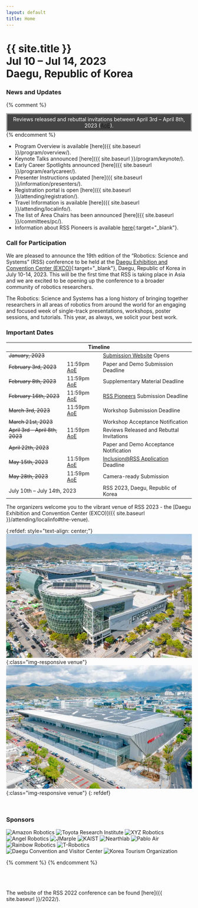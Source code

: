 ```yaml
---
layout: default
title: Home
---
```

<h1 class="page-title">{{ site.title }}<br>
Jul 10 &ndash; Jul 14, 2023<br>Daegu, Republic of Korea</h1>



### News and Updates


{% comment %}
<div width="100%" style="border: solid #aaa 3px; background:#444; padding: 5px; color: white; text-align: center;">
 Reviews released and rebuttal invitations between April 3rd &ndash; April 8th, 2023 (<a href="https://time.is/Anywhere_on_Earth">AoE</a>).
</div>
{% endcomment %}

* Program Overview is available [here]({{ site.baseurl }}/program/overview/).
* Keynote Talks announced [here]({{ site.baseurl }}/program/keynote/).
* Early Career Spotlights announced [here]({{ site.baseurl }}/program/earlycareer/).
* Presenter Instructions updated [here]({{ site.baseurl }}/information/presenters/).
* Registration portal is open [here]({{ site.baseurl }}/attending/registration/).
* Travel Information is available [here]({{ site.baseurl }}/attending/localinfo/).
* The list of Area Chairs has been announced [here]({{ site.baseurl }}/committees/pc/).
* Information about RSS Pioneers is available [here](https://sites.google.com/view/rsspioneers2023/){:target="_blank"}.


### Call for Participation

We are pleased to announce the 19th edition of the “Robotics: Science and Systems” (RSS) conference to be held at the [Daegu Exhibition and Convention Center (EXCO)](https://exco.co.kr/eng/){:target="_blank"}, Daegu, Republic of Korea in July 10-14, 2023. This will be the first time that RSS is taking place in Asia and we are excited to be opening up the conference to a broader community of robotics researchers.

The Robotics: Science and Systems has a long history of bringing together
researchers in all areas of robotics from around the world for an engaging and
focused week of single-track presentations, workshops, poster sessions, and
tutorials. This year, as always, we solicit your best work.


### Important Dates

<table class="table">
    <thead>
      <tr>
        <th colspan="3">Timeline</th>
      </tr>
    </thead>
    <tbody>
      <tr>
        <td colspan="2"><strike>January, 2023</strike></td>
        <td><a href="https://cmt3.research.microsoft.com/RSS2023" target="_blank">Submission Website</a> Opens</td>
      </tr>
      <tr>
        <td><strike>February 3rd, 2023</strike></td>
        <td>11:59pm <a href="https://time.is/Anywhere_on_Earth">AoE</a></td>
        <td>Paper and Demo Submission Deadline</td>
      </tr>
      <tr>
        <td><strike>February 8th, 2023</strike></td>
        <td>11:59pm <a href="https://time.is/Anywhere_on_Earth">AoE</a></td>
        <td>Supplementary Material Deadline</td>
      </tr>
      <tr>
        <td><strike>February 16th, 2023</strike></td>
        <td>11:59pm <a href="https://time.is/Anywhere_on_Earth">AoE</a></td>
        <td><a href="https://sites.google.com/view/rsspioneers2023/" target="_blank">RSS Pioneers</a> Submission Deadline</td>
      </tr>
      <tr>
        <td><strike>March 3rd, 2023</strike></td>
        <td>11:59pm <a href="https://time.is/Anywhere_on_Earth">AoE</a></td>
        <td>Workshop Submission Deadline</td>
      </tr>
      <tr>
      <td colspan="2"><strike>March 21st, 2023</strike></td>
        <td>Workshop Acceptance Notification</td>
      </tr>
      <tr>
        <td colspan="1"><strike>April 3rd &ndash; April 8th, 2023</strike></td>
        <td>11:59pm <a href="https://time.is/Anywhere_on_Earth">AoE</a></td>
        <td>Reviews Released and Rebuttal Invitations</td>
      </tr>
      <tr>
        <td colspan="2"><strike>April 22th, 2023</strike></td>
        <td>Paper and Demo Acceptance Notification</td>
      </tr>
      <tr>
        <td><strike>May 15th, 2023</strike></td>
        <td>11:59pm <a href="https://time.is/Anywhere_on_Earth">AoE</a></td>
        <td><a href="https://sites.google.com/seas.upenn.edu/inclusion-rss-2023/apply" target="_blank">Inclusion@RSS Application</a> Deadline</td>
      </tr>
      <tr>
        <td colspan="1"><strike>May 28th, 2023</strike></td>
        <td>11:59pm <a href="https://time.is/Anywhere_on_Earth">AoE</a></td>
        <td>Camera-ready Submission</td>
      </tr>
      <tr>
        <td colspan="2">July 10th &ndash; July 14th, 2023</td>
        <td>RSS 2023, Daegu, Republic of Korea</td>
      </tr>
    </tbody>
</table>


The organizers welcome you to the vibrant venue of RSS 2023 - the [Daegu Exhibition and Convention Center (EXCO)]({{ site.baseurl }}/attending/localinfo#the-venue).

{:refdef: style="text-align: center;"}
![Daegu Exhibition and Convention Center (EXCO)](/images/daegu_exco_1.jpg){:class="img-responsive venue"}
![Daegu Exhibition and Convention Center (EXCO)](/images/daegu_exco_2.jpg){:class="img-responsive venue"}
{: refdef}


<br/>


### Sponsors

<div class="sponsor-row1 flex-container">
  <img alt="Amazon Robotics" src="{{ site.baseurl }}/images/sponsors/amazon-robotics.png">
  <img alt="Toyota Research Institute" src="{{ site.baseurl }}/images/sponsors/tri.png">
  <img alt="XYZ Robotics" src="{{ site.baseurl }}/images/sponsors/xyz-robotics.png">
</div>
<div class="sponsor-row2 flex-container">
  <img alt="Angel Robotics" src="{{ site.baseurl }}/images/sponsors/angel-robotics.png">
  <img alt="JMarple" src="{{ site.baseurl }}/images/sponsors/jmarple.png">
  <img alt="KAIST" src="{{ site.baseurl }}/images/sponsors/kaist.png">
  <img alt="Nearthlab" src="{{ site.baseurl }}/images/sponsors/nearthlab.png">
  <img alt="Pablo Air" src="{{ site.baseurl }}/images/sponsors/pablo-air.png">
  <img alt="Rainbow Robotics" src="{{ site.baseurl }}/images/sponsors/rainbow-robotics.png">
  <img alt="T-Robotics" src="{{ site.baseurl }}/images/sponsors/t-robotics.png">
</div>
<div class="sponsor-row3 flex-container">
  <img alt="Daegu Convention and Visitor Center" src="{{ site.baseurl }}/images/sponsors/daegu-cvb.png">
  <img alt="Korea Tourism Organization" style="width: 20%; min-width: 100px;" src="{{ site.baseurl }}/images/sponsors/kto.png">
</div>


{% comment %}
{% endcomment %}


<br/>
<br/>
<br/>
The website of the RSS 2022 conference can be found [here]({{ site.baseurl }}/2022/).

<br/>
<br/>
<br/>
<br/>
<br/>
